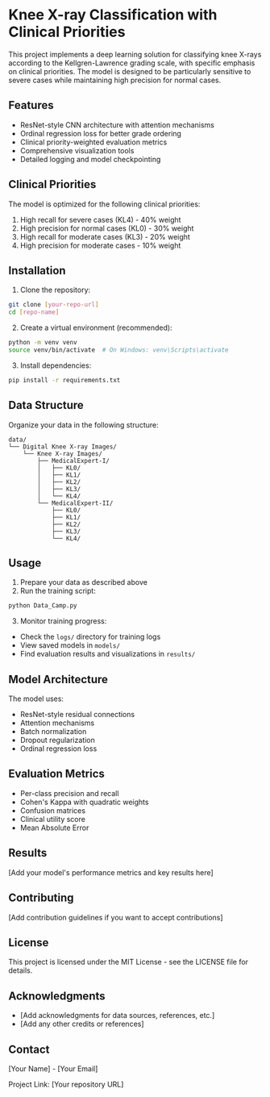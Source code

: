 # Knee X-ray Classification with Clinical Priorities

This project implements a deep learning solution for classifying knee X-rays according to the Kellgren-Lawrence grading scale, with specific emphasis on clinical priorities. The model is designed to be particularly sensitive to severe cases while maintaining high precision for normal cases.

## Features

- ResNet-style CNN architecture with attention mechanisms
- Ordinal regression loss for better grade ordering
- Clinical priority-weighted evaluation metrics
- Comprehensive visualization tools
- Detailed logging and model checkpointing

## Clinical Priorities

The model is optimized for the following clinical priorities:
1. High recall for severe cases (KL4) - 40% weight
2. High precision for normal cases (KL0) - 30% weight
3. High recall for moderate cases (KL3) - 20% weight
4. High precision for moderate cases - 10% weight

## Installation

1. Clone the repository:
```bash
git clone [your-repo-url]
cd [repo-name]
```

2. Create a virtual environment (recommended):
```bash
python -m venv venv
source venv/bin/activate  # On Windows: venv\Scripts\activate
```

3. Install dependencies:
```bash
pip install -r requirements.txt
```

## Data Structure

Organize your data in the following structure:
```
data/
└── Digital Knee X-ray Images/
    └── Knee X-ray Images/
        ├── MedicalExpert-I/
        │   ├── KL0/
        │   ├── KL1/
        │   ├── KL2/
        │   ├── KL3/
        │   └── KL4/
        └── MedicalExpert-II/
            ├── KL0/
            ├── KL1/
            ├── KL2/
            ├── KL3/
            └── KL4/
```

## Usage

1. Prepare your data as described above
2. Run the training script:
```bash
python Data_Camp.py
```

3. Monitor training progress:
- Check the `logs/` directory for training logs
- View saved models in `models/`
- Find evaluation results and visualizations in `results/`

## Model Architecture

The model uses:
- ResNet-style residual connections
- Attention mechanisms
- Batch normalization
- Dropout regularization
- Ordinal regression loss

## Evaluation Metrics

- Per-class precision and recall
- Cohen's Kappa with quadratic weights
- Confusion matrices
- Clinical utility score
- Mean Absolute Error

## Results

[Add your model's performance metrics and key results here]

## Contributing

[Add contribution guidelines if you want to accept contributions]

## License

This project is licensed under the MIT License - see the LICENSE file for details.

## Acknowledgments

- [Add acknowledgments for data sources, references, etc.]
- [Add any other credits or references]

## Contact

[Your Name] - [Your Email]

Project Link: [Your repository URL] 